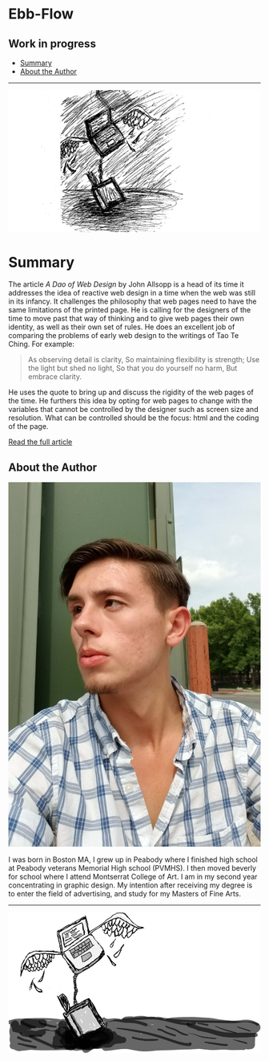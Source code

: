 # Ebb-Flow
## Work in progress
- [Summary](#summary)
- [About the Author](#about-the-author)

---

![image for summary](img/hero-image.png)

# Summary

The article *A Dao of Web Design* by John Allsopp is a head of its time it addresses the idea of reactive web design in a time when the web was still in its infancy. 
It challenges the philosophy that web pages need to have the same limitations of the printed page. He is calling for the designers of the time to move past that way of thinking and to give web pages their own identity, as well as their own set of rules. He does an excellent job of comparing the problems of early web design to the writings of Tao Te Ching. For example:

> As observing detail is clarity,
So maintaining flexibility is strength;
Use the light but shed no light,
So that you do yourself no harm,
But embrace clarity.

He uses the quote to bring up and discuss the rigidity of the web pages of the time. He furthers this idea by opting for web pages to change with the variables that cannot be controlled by the designer such as screen size and resolution. What can be controlled should be the focus: html and the coding of the page. 

[Read the full article](https://alistapart.com/article/dao)

## About the Author
![image for summary](img/nate-image.png)

I was born in Boston MA, I grew up in Peabody where I finished high school at Peabody veterans Memorial High school (PVMHS). I then moved beverly for school where I attend Montserrat College of Art. I am in my second year concentrating in graphic design. My intention after receiving my degree is to enter the field of advertising, and study for my Masters of Fine Arts.

---
![image for summary](img/hero-image-ai.png)
